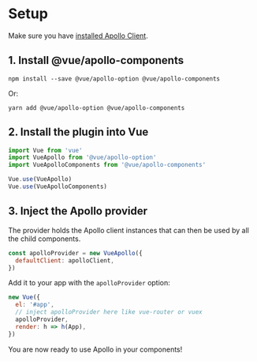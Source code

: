# Setup

Make sure you have [installed Apollo Client](../guide/installation.md).

## 1. Install @vue/apollo-components

```
npm install --save @vue/apollo-option @vue/apollo-components
```

Or:

```
yarn add @vue/apollo-option @vue/apollo-components
```

## 2. Install the plugin into Vue

```js
import Vue from 'vue'
import VueApollo from '@vue/apollo-option'
import VueApolloComponents from '@vue/apollo-components'

Vue.use(VueApollo)
Vue.use(VueApolloComponents)
```

## 3. Inject the Apollo provider

The provider holds the Apollo client instances that can then be used by all the child components.

```js
const apolloProvider = new VueApollo({
  defaultClient: apolloClient,
})
```

Add it to your app with the `apolloProvider` option:

```js
new Vue({
  el: '#app',
  // inject apolloProvider here like vue-router or vuex
  apolloProvider,
  render: h => h(App),
})
```

You are now ready to use Apollo in your components!
